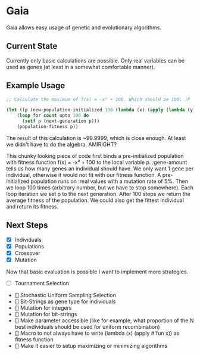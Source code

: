 # Gaia

Gaia allows easy usage of genetic and evolutionary algorithms.

## Current State

Currently only basic calculations are possible. Only real variables can be used as genes (at least in a somewhat comfortable manner).

## Example Usage

```lisp
;; Calculate the maximum of f(x) = -x² + 100. Which should be 100. :P

(let ((p (new-population-initialized 100 (lambda (x) (apply (lambda (y) (+ (- (* y y)) 100)) x)) :gene-amount 1)))
    (loop for count upto 100 do
      (setf p (next-generation p)))
    (population-fitness p))

```
The result of this calculation is ~99.9999, which is close enough. At least we didn't have to do the algebra. AMIRIGHT?

This chunky looking piece of code first binds a pre-initialized population with fitness function f(x) = -x² + 100 to the local variable p. :gene-amount tells us how many genes an individual should have. We only want 1 gene per individual, otherwise it would not fit with our fitness function.
A pre-initialized population runs on :real values with a mutation rate of 5%.
Then we loop 100 times (arbitrary number, but we have to stop somewhere).
Each loop iteration we set p to the next generation.
After 100 steps we return the average fitness of the population. We could also get the fittest individual and return its fitness.

## Next Steps

- [X] Individuals
- [X] Populations
- [X] Crossover
- [X] Mutation

Now that basic evaluation is possible I want to implement more strategies.

- [ ] Tournament Selection
- [] Stochastic Uniform Sampling Selection
- [] Bit-Strings as gene type for individuals
- [] Mutation for integers
- [] Mutation for bit-strings
- [] Make parameter accessible (like for example, what proportion of the N best individuals should be used for uniform recombination)
- [] Macro to not always have to write (lambda (x) (apply #'fun x)) as fitness function
- [] Make it easier to setup maximizing or minimizing algorithms
